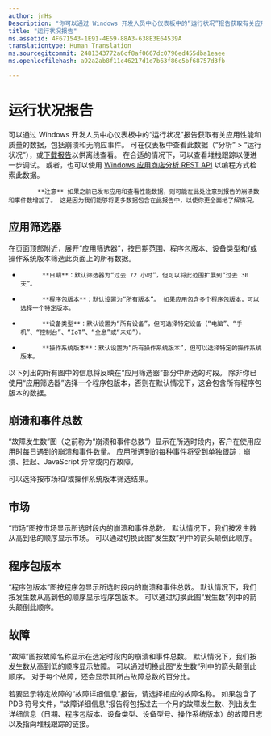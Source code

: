 ```yaml
---
author: jnHs
Description: "你可以通过 Windows 开发人员中心仪表板中的“运行状况”报告获取有关应用性能和质量的数据，包括崩溃和无响应事件。"
title: "运行状况报告"
ms.assetid: 4F671543-1E91-4E59-88A3-638E3E64539A
translationtype: Human Translation
ms.sourcegitcommit: 2481343772a6cf8af0667dc0796ed455dba1eaee
ms.openlocfilehash: a92a2ab8f11c46217d1d7b63f86c5bf68757d3fb

---
```


# 运行状况报告


可以通过 Windows 开发人员中心仪表板中的“运行状况”报告获取有关应用性能和质量的数据，包括崩溃和无响应事件。 可在仪表板中查看此数据（“分析” > “运行状况”），或[下载报告](download-analytic-reports.md)以供离线查看。 在合适的情况下，可以查看堆栈跟踪以便进一步调试。 或者，也可以使用 [Windows 应用商店分析 REST API](../monetize/access-analytics-data-using-windows-store-services.md) 以编程方式检索此数据。


> 
            **注意** 如果之前已发布应用和查看性能数据，则可能在此处注意到报告的崩溃数和事件数增加了。 这是因为我们能够将更多数据包含在此报告中，以使你更全面地了解情况。

## 应用筛选器


在页面顶部附近，展开“应用筛选器”，按日期范围、程序包版本、设备类型和/或操作系统版本筛选此页面上的所有数据。

-   
            **日期**：默认筛选器为“过去 72 小时”，但可以将此范围扩展到“过去 30 天”。
-   
            **程序包版本**：默认设置为“所有版本”。 如果应用包含多个程序包版本，可以选择一个特定版本。
-   
            **设备类型**：默认设置为“所有设备”，但可选择特定设备（“电脑”、“手机”、“控制台”、“IoT”、“全息”或“未知”）。
-   
            **操作系统版本**：默认设置为“所有操作系统版本”，但可以选择特定的操作系统版本。

以下列出的所有图中的信息将反映在“应用筛选器”部分中所选的时段。 除非你已使用“应用筛选器”选择一个程序包版本，否则在默认情况下，这会包含所有程序包版本的数据。

## 崩溃和事件总数


“故障发生数”图（之前称为“崩溃和事件总数”）显示在所选时段内，客户在使用应用时每日遇到的崩溃和事件数量。 应用所遇到的每种事件将受到单独跟踪：崩溃、挂起、JavaScript 异常或内存故障。

可以选择按市场和/或操作系统版本筛选结果。

## 市场


“市场”图按市场显示所选时段内的崩溃和事件总数。 默认情况下，我们按发生数从高到低的顺序显示市场。 可以通过切换此图“发生数”列中的箭头颠倒此顺序。

## 程序包版本


“程序包版本”图按程序包显示所选时段内的崩溃和事件总数。 默认情况下，我们按发生数从高到低的顺序显示程序包版本。 可以通过切换此图“发生数”列中的箭头颠倒此顺序。

## 故障


“故障”图按故障名称显示在选定时段内的崩溃和事件总数。 默认情况下，我们按发生数从高到低的顺序显示故障。 可以通过切换此图“发生数”列中的箭头颠倒此顺序。 对于每个故障，还会显示其所占故障总数的百分比。

若要显示特定故障的“故障详细信息”报告，请选择相应的故障名称。 如果包含了 PDB 符号文件，“故障详细信息”报告将包括过去一个月的故障发生数、列出发生详细信息（日期、程序包版本、设备类型、设备型号、操作系统版本）的故障日志以及指向堆栈跟踪的链接。

 

 



<!--HONumber=Nov16_HO1-->


